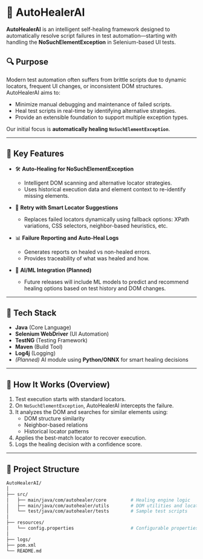 # 🤖 AutoHealerAI

**AutoHealerAI** is an intelligent self-healing framework designed to automatically resolve script failures in test automation—starting with handling the **NoSuchElementException** in Selenium-based UI tests.

## 🔍 Purpose

Modern test automation often suffers from brittle scripts due to dynamic locators, frequent UI changes, or inconsistent DOM structures. AutoHealerAI aims to:

- Minimize manual debugging and maintenance of failed scripts.
- Heal test scripts in real-time by identifying alternative strategies.
- Provide an extensible foundation to support multiple exception types.

Our initial focus is **automatically healing `NoSuchElementException`**.

---

## 🚀 Key Features

- 🛠️ **Auto-Healing for NoSuchElementException**
  - Intelligent DOM scanning and alternative locator strategies.
  - Uses historical execution data and element context to re-identify missing elements.

- 🔁 **Retry with Smart Locator Suggestions**
  - Replaces failed locators dynamically using fallback options: XPath variations, CSS selectors, neighbor-based heuristics, etc.

- 📊 **Failure Reporting and Auto-Heal Logs**
  - Generates reports on healed vs non-healed errors.
  - Provides traceability of what was healed and how.

- 🧠 **AI/ML Integration (Planned)**
  - Future releases will include ML models to predict and recommend healing options based on test history and DOM changes.

---

## 🧱 Tech Stack

- **Java** (Core Language)
- **Selenium WebDriver** (UI Automation)
- **TestNG** (Testing Framework)
- **Maven** (Build Tool)
- **Log4j** (Logging)
- *(Planned)* AI module using **Python/ONNX** for smart healing decisions

---

## 🧪 How It Works (Overview)

1. Test execution starts with standard locators.
2. On `NoSuchElementException`, AutoHealerAI intercepts the failure.
3. It analyzes the DOM and searches for similar elements using:
   - DOM structure similarity
   - Neighbor-based relations
   - Historical locator patterns
4. Applies the best-match locator to recover execution.
5. Logs the healing decision with a confidence score.

---

## 📁 Project Structure

```bash
AutoHealerAI/
│
├── src/
│   ├── main/java/com/autohealer/core         # Healing engine logic
│   ├── main/java/com/autohealer/utils        # DOM utilities and locators
│   └── test/java/com/autohealer/tests        # Sample test scripts
│
├── resources/
│   └── config.properties                     # Configurable properties
│
├── logs/
├── pom.xml
└── README.md
